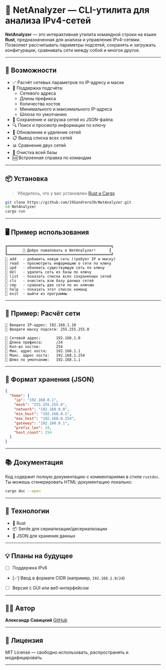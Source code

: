 
# 🧠 NetAnalyzer — CLI-утилита для анализа IPv4-сетей

**NetAnalyzer** — это интерактивная утилита командной строки на языке **Rust**, предназначенная для анализа и управления IPv4-сетями. Позволяет рассчитывать параметры подсетей, сохранять и загружать конфигурации, сравнивать сети между собой и многое другое.

---

## 🚀 Возможности

- ✅ Расчёт сетевых параметров по IP-адресу и маске
- 🧮 Поддержка подсчёта:
  - Сетевого адреса
  - Длины префикса
  - Количества хостов
  - Минимального и максимального IP-адреса
  - Шлюза по умолчанию
- 📂 Сохранение и загрузка сетей из JSON-файла
- 🔍 Поиск и просмотр информации по ключу
- 🔄 Обновление и удаление сетей
- 📋 Вывод списка всех сетей
- 📊 Сравнение двух сетей
- 🧼 Очистка всей базы
- 🆘 Встроенная справка по командам

---

## 📦 Установка

> Убедитесь, что у вас установлен [Rust и Cargo](https://www.rust-lang.org/tools/install)

```bash
git clone https://github.com/19Sandrero39/NetAnalyzer.git
cd NetAnalyzer
cargo run
```

---

## 🖥️ Пример использования

```text
╔═══════════════════════════════════════════════╗
║       👋 Добро пожаловать в NetAnalyzer!      ║
╚═══════════════════════════════════════════════╝
📌 add   - добавить новую сеть (требует IP и маску)
📌 read  - просмотреть информацию о сети по ключу
📌 upd   - обновить существующую сеть по ключу
📌 del   - удалить сеть из базы по ключу
📌 list  - показать список всех сохраненных сетей
📌 cls   - очистить всю базу данных сетей
📌 cmp   - сравнить две сети по их ключам
📌 help  - показать этот список команд
📌 exit  - выйти из программы
```

---

## 🧠 Пример: Расчёт сети

```text
🔹 Введите IP-адрес: 192.168.1.10
🔹 Введите маску подсети: 255.255.255.0

🔹 Сетевой адрес:       192.168.1.0
🔹 Длина префикса:      /24
🔹 Кол-во хостов:       254
🔹 Мин. адрес хоста:    192.168.1.1
🔹 Макс. адрес хоста:   192.168.1.254
🔹 Шлюз по умолчанию:   192.168.1.1
```

---

## 🧾 Формат хранения (JSON)

```json
{
  "home": {
    "ip": "192.168.0.1",
    "mask": "255.255.255.0",
    "network": "192.168.0.0",
    "min_host": "192.168.0.1",
    "max_host": "192.168.0.254",
    "gateway": "192.168.0.1",
    "prefix_len": 24,
    "host_count": 254
  }
}
```

---

## 📚 Документация

Код содержит полную документацию с комментариями в стиле `rustdoc`. Ты можешь сгенерировать HTML-документацию локально:

```bash
cargo doc --open
```

---

## 🔧 Технологии

- 🦀 Rust
- 📦 Serde для сериализации/десериализации
- 📄 JSON для хранения данных

---

## 💡 Планы на будущее

- [ ] Поддержка IPv6
- [✅] Ввод в формате CIDR (например, `192.168.1.0/24`)
- [ ] Версия с GUI или веб-интерфейсом

---

## 👨‍💻 Автор

**Александр Савицкий**
[GitHub](https://github.com/19Sandrero39)

---

## 📄 Лицензия

MIT License — свободно использовать, распространять и модифицировать.

---
